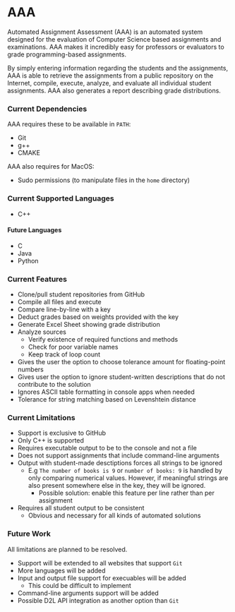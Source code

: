 # AAA

Automated Assignment Assessment (AAA) is an automated system designed for the evaluation of Computer Science based assignments and examinations. AAA makes it incredibly easy for professors or evaluators to grade programming-based assignments.

By simply entering information regarding the students and the assignments, AAA is able to retrieve the assignments from a public repository on the Internet, compile, execute, analyze, and evaluate all individual student assignments. AAA also generates a report describing grade distributions.

### Current Dependencies
AAA requires these to be available in `PATH`:
* Git
* g++
* CMAKE

AAA also requires for MacOS:
* Sudo permissions (to manipulate files in the `home` directory)

### Current Supported Languages
* C++

#### Future Languages
* C
* Java
* Python

### Current Features
* Clone/pull student repositories from GitHub
* Compile all files and execute
* Compare line-by-line with a key
* Deduct grades based on weights provided with the key
* Generate Excel Sheet showing grade distribution
* Analyze sources
    * Verify existence of required functions and methods
    * Check for poor variable names
    * Keep track of loop count
* Gives the user the option to choose tolerance amount for floating-point numbers
* Gives user the option to ignore student-written descriptions that do not contribute to the solution
* Ignores ASCII table formatting in console apps when needed
* Tolerance for string matching based on Levenshtein distance

### Current Limitations
* Support is exclusive to GitHub
* Only C++ is supported
* Requires executable output to be to the console and not a file
* Does not support assignments that include command-line arguments
* Output with student-made desctiptions forces all strings to be ignored
    * E.g `The number of books is 9` or `number of books: 9` is handled by only comparing numerical values. However, if meaningful strings are also present somewhere else in the key, they will be ignored.
      * Possible solution: enable this feature per line rather than per assignment
* Requires all student output to be consistent
  * Obvious and necessary for all kinds of automated solutions

### Future Work
All limitations are planned to be resolved.
* Support will be extended to all websites that support `Git`
* More languages will be added
* Input and output file support for execuables will be added
  * This could be difficult to implement
* Command-line arguments support will be added
* Possible D2L API integration as another option  than `Git`

